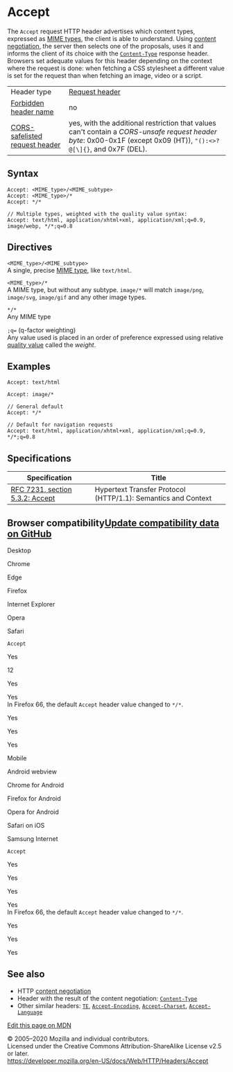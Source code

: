 Accept
======

The `Accept` request HTTP header advertises which content types, expressed as [MIME types](../basics_of_http/mime_types), the client is able to understand. Using [content negotiation](../content_negotiation), the server then selects one of the proposals, uses it and informs the client of its choice with the [`Content-Type`](content-type) response header. Browsers set adequate values for this header depending on the context where the request is done: when fetching a CSS stylesheet a different value is set for the request than when fetching an image, video or a script.

<table><tbody><tr class="odd"><td>Header type</td><td><a href="https://developer.mozilla.org/en-US/docs/Glossary/Request_header">Request header</a></td></tr><tr class="even"><td><a href="https://developer.mozilla.org/en-US/docs/Glossary/Forbidden_header_name">Forbidden header name</a></td><td>no</td></tr><tr class="odd"><td><a href="https://developer.mozilla.org/en-US/docs/Glossary/CORS-safelisted_request_header">CORS-safelisted request header</a></td><td>yes, with the additional restriction that values can't contain a <em>CORS-unsafe request header byte</em>: 0x00-0x1F (except 0x09 (HT)), <code>"():&lt;&gt;?@[\]{}</code>, and 0x7F (DEL).</td></tr></tbody></table>

Syntax
------

    Accept: <MIME_type>/<MIME_subtype>
    Accept: <MIME_type>/*
    Accept: */*

    // Multiple types, weighted with the quality value syntax:
    Accept: text/html, application/xhtml+xml, application/xml;q=0.9, image/webp, */*;q=0.8

Directives
----------

`<MIME_type>/<MIME_subtype>`  
A single, precise [MIME type](../basics_of_http/mime_types), like `text/html`.

`<MIME_type>/*`  
A MIME type, but without any subtype. `image/*` will match `image/png`, `image/svg`, `image/gif` and any other image types.

`*/*`  
Any MIME type

 `;q=` (q-factor weighting)  
Any value used is placed in an order of preference expressed using relative [quality value](https://developer.mozilla.org/en-US/docs/Glossary/Quality_values) called the *weight*.

Examples
--------

    Accept: text/html

    Accept: image/*

    // General default
    Accept: */*

    // Default for navigation requests
    Accept: text/html, application/xhtml+xml, application/xml;q=0.9, */*;q=0.8

Specifications
--------------

<table><thead><tr class="header"><th>Specification</th><th>Title</th></tr></thead><tbody><tr class="odd"><td><a href="https://tools.ietf.org/html/rfc7231#section-5.3.2">RFC 7231, section 5.3.2: Accept</a></td><td>Hypertext Transfer Protocol (HTTP/1.1): Semantics and Context</td></tr></tbody></table>

Browser compatibility<a href="https://github.com/mdn/browser-compat-data" class="bc-github-link">Update compatibility data on GitHub</a>
----------------------------------------------------------------------------------------------------------------------------------------

Desktop

<span class="bc-head-txt-label bc-head-icon-chrome">Chrome</span>

<span class="bc-head-txt-label bc-head-icon-edge">Edge</span>

<span class="bc-head-txt-label bc-head-icon-firefox">Firefox</span>

<span class="bc-head-txt-label bc-head-icon-ie">Internet Explorer</span>

<span class="bc-head-txt-label bc-head-icon-opera">Opera</span>

<span class="bc-head-txt-label bc-head-icon-safari">Safari</span>

`Accept`

Yes

12

Yes

 Yes   
In Firefox 66, the default `Accept` header value changed to `*/*`.

Yes

Yes

Yes

Mobile

<span class="bc-head-txt-label bc-head-icon-webview_android">Android webview</span>

<span class="bc-head-txt-label bc-head-icon-chrome_android">Chrome for Android</span>

<span class="bc-head-txt-label bc-head-icon-firefox_android">Firefox for Android</span>

<span class="bc-head-txt-label bc-head-icon-opera_android">Opera for Android</span>

<span class="bc-head-txt-label bc-head-icon-safari_ios">Safari on iOS</span>

<span class="bc-head-txt-label bc-head-icon-samsunginternet_android">Samsung Internet</span>

`Accept`

Yes

Yes

Yes

 Yes   
In Firefox 66, the default `Accept` header value changed to `*/*`.

Yes

Yes

Yes

See also
--------

-   HTTP [content negotiation](../content_negotiation)
-   Header with the result of the content negotiation: [`Content-Type`](content-type)
-   Other similar headers: [`TE`](te), [`Accept-Encoding`](accept-encoding), [`Accept-Charset`](accept-charset), [`Accept-Language`](accept-language)

<a href="https://developer.mozilla.org/en-US/docs/Web/HTTP/Headers/Accept$edit" class="_attribution-link">Edit this page on MDN</a>

© 2005–2020 Mozilla and individual contributors.  
Licensed under the Creative Commons Attribution-ShareAlike License v2.5 or later.  
<a href="https://developer.mozilla.org/en-US/docs/Web/HTTP/Headers/Accept" class="_attribution-link">https://developer.mozilla.org/en-US/docs/Web/HTTP/Headers/Accept</a>
